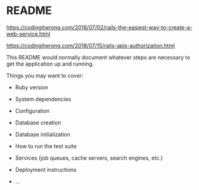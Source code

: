 # README
https://codingitwrong.com/2018/07/02/rails-the-easiest-way-to-create-a-web-service.html

https://codingitwrong.com/2018/07/15/rails-apis-authorization.html

This README would normally document whatever steps are necessary to get the
application up and running.

Things you may want to cover:

* Ruby version

* System dependencies

* Configuration

* Database creation

* Database initialization

* How to run the test suite

* Services (job queues, cache servers, search engines, etc.)

* Deployment instructions

* ...
